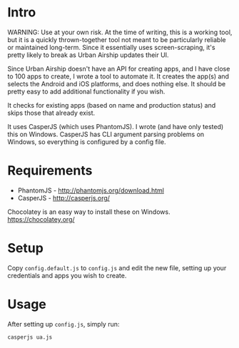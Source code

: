 # Intro

WARNING: Use at your own risk. At the time of writing, this is a working tool, but it is a quickly thrown-together tool not meant to be particularly reliable or maintained long-term. Since it essentially uses screen-scraping, it's pretty likely to break as Urban Airship updates their UI.

Since Urban Airship doesn't have an API for creating apps, and I have close to 100 apps to create, I wrote a tool to automate it. It creates the app(s) and selects the Android and iOS platforms, and does nothing else. It should be pretty easy to add additional functionality if you wish.

It checks for existing apps (based on name and production status) and skips those that already exist.

It uses CasperJS (which uses PhantomJS). I wrote (and have only tested) this on Windows. CasperJS has CLI argument parsing problems on Windows, so everything is configured by a config file.

# Requirements

* PhantomJS - http://phantomjs.org/download.html
* CasperJS - http://casperjs.org/

Chocolatey is an easy way to install these on Windows. https://chocolatey.org/

# Setup

Copy `config.default.js` to `config.js` and edit the new file, setting up your credentials and apps you wish to create.

# Usage

After setting up `config.js`, simply run:

`casperjs ua.js`